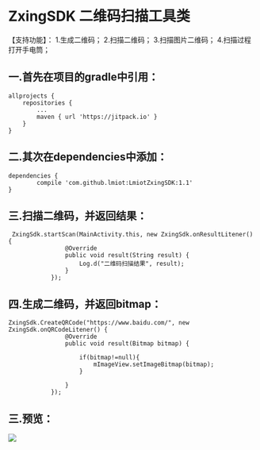 # ZxingSDK  二维码扫描工具类

【支持功能】：
  1.生成二维码；
  2.扫描二维码；
  3.扫描图片二维码；
  4.扫描过程打开手电筒；
  

## 一.首先在项目的gradle中引用：

	allprojects {
		repositories {
			...
			maven { url 'https://jitpack.io' }
		}
	}


## 二.其次在dependencies中添加：
	dependencies {
	        compile 'com.github.lmiot:LmiotZxingSDK:1.1'
	}




## 三.扫描二维码，并返回结果：

     ZxingSdk.startScan(MainActivity.this, new ZxingSdk.onResultLitener() {
                    @Override
                    public void result(String result) {
                        Log.d("二维码扫描结果", result);
                    }
                });

## 四.生成二维码，并返回bitmap：

    ZxingSdk.CreateQRCode("https://www.baidu.com/", new ZxingSdk.onQRCodeLitener() {
                    @Override
                    public void result(Bitmap bitmap) {

                        if(bitmap!=null){
                            mImageView.setImageBitmap(bitmap);
                        }

                    }
                });



## 三.预览：
![](https://github.com/lmiot/ZxingSDK/blob/master/img/zxing.gif)